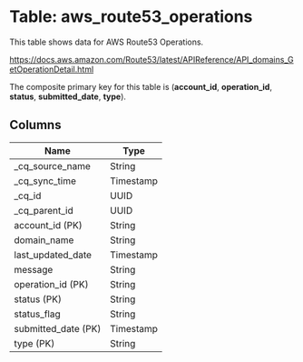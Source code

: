 # Table: aws_route53_operations

This table shows data for AWS Route53 Operations.

https://docs.aws.amazon.com/Route53/latest/APIReference/API_domains_GetOperationDetail.html

The composite primary key for this table is (**account_id**, **operation_id**, **status**, **submitted_date**, **type**).

## Columns

| Name          | Type          |
| ------------- | ------------- |
|_cq_source_name|String|
|_cq_sync_time|Timestamp|
|_cq_id|UUID|
|_cq_parent_id|UUID|
|account_id (PK)|String|
|domain_name|String|
|last_updated_date|Timestamp|
|message|String|
|operation_id (PK)|String|
|status (PK)|String|
|status_flag|String|
|submitted_date (PK)|Timestamp|
|type (PK)|String|